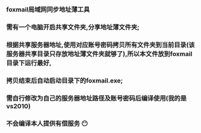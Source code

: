 ###  foxmail局域网同步地址薄工具
### 需有一个电脑开启共享文件夹,分享地址薄文件夹;
### 根据共享服务器地址,使用对应账号密码拷贝所有文件夹到当前目录(该服务器共享目录只存放地址薄文件夹就够了),所以本文件放到foxmail目录下运行最好, 
### 拷贝结束后自动启动目录下的foxmail.exe;
### 需自行修改为自己的服务器地址路径及账号密码后编译使用(我的是vs2010)
### 不会编译本人提供有偿服务 :no_mouth: 
